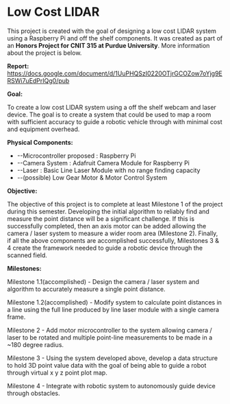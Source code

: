 # Low Cost LIDAR

This project is created with the goal of designing a low cost LIDAR system using a Raspberry Pi and off the shelf components.  It was created as part of an **Honors Project for CNIT 315 at Purdue University**.  More information about the project is below.

**Report:**
https://docs.google.com/document/d/1UuPHQSzI0220OTjrGCOZow7oYjg9ERSWi7uEdPrIQg0/pub


**Goal:**

To create a low cost LIDAR system using a off the shelf webcam and laser device. The goal is to create a system that could be used to map a room with sufficient accuracy to guide a robotic vehicle through with minimal cost and equipment overhead.


**Physical Components:**

- --Microcontroller proposed : Raspberry Pi
- --Camera System : Adafruit Camera Module for Raspberry Pi
- --Laser : Basic Line Laser Module with no range finding capacity
- --(possible) Low Gear Motor & Motor Control System


**Objective:**

The objective of this project is to complete at least Milestone 1 of the project during this semester. Developing the initial algorithm to reliably find and measure the point distance will be a significant challenge. If this is successfully completed, then an axis motor can be added allowing the camera / laser system to measure a wider room area (Milestone 2). Finally, if all the above components are accomplished successfully, Milestones 3 & 4 create the framework needed to guide a robotic device through the scanned field.

**Milestones:**		
		
Milestone 1.1(accomplished) - Design the camera / laser system and algorithm to accurately measure a single point distance.		

Milestone 1.2(accomplished) - Modify system to calculate point distances in a line using the full line produced by line laser module with a single camera frame.

Milestone 2 - Add motor microcontroller to the system allowing camera / laser to be rotated and multiple point-line measurements to be made in a ~180 degree radius.

Milestone 3 - Using the system developed above, develop a data structure to hold 3D point value data with the goal of being able to guide a robot through virtual x y z point plot map.		

Milestone 4 - Integrate with robotic system to autonomously guide device through obstacles.
